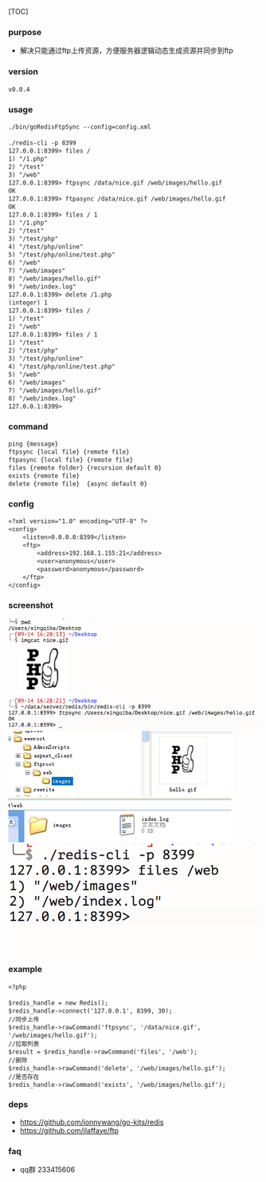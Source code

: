 
[TOC]

### purpose
* 解决只能通过ftp上传资源，方便服务器逻辑动态生成资源并同步到ftp

### version
```
v0.0.4
```

### usage
```
./bin/goRedisFtpSync --config=config.xml

./redis-cli -p 8399
127.0.0.1:8399> files /
1) "/1.php"
2) "/test"
3) "/web"
127.0.0.1:8399> ftpsync /data/nice.gif /web/images/hello.gif
OK
127.0.0.1:8399> ftpasync /data/nice.gif /web/images/hello.gif
OK
127.0.0.1:8399> files / 1
1) "/1.php"
2) "/test"
3) "/test/php"
4) "/test/php/online"
5) "/test/php/online/test.php"
6) "/web"
7) "/web/images"
8) "/web/images/hello.gif"
9) "/web/index.log"
127.0.0.1:8399> delete /1.php
(integer) 1
127.0.0.1:8399> files /
1) "/test"
2) "/web"
127.0.0.1:8399> files / 1
1) "/test"
2) "/test/php"
3) "/test/php/online"
4) "/test/php/online/test.php"
5) "/web"
6) "/web/images"
7) "/web/images/hello.gif"
8) "/web/index.log"
127.0.0.1:8399>
```

### command
```
ping {message}
ftpsync {local file} {remote file}
ftpasync {local file} {remote file}
files {remote folder} {recursion default 0}
exists {remote file}
delete {remote file}  {async default 0}
```

### config
```
<?xml version="1.0" encoding="UTF-8" ?>
<config>
    <listen>0.0.0.0:8399</listen>
    <ftp>
        <address>192.168.1.155:21</address>
        <user>anonymous</user>
        <password>anonymous</password>
    </ftp>
</config>
```

### screenshot
![](screenshot/ex_1.png)
![](screenshot/ex_2.png)
![](screenshot/ex_3.png)
![](screenshot/ex_4.png)

### example
```
<?php

$redis_handle = new Redis();
$redis_handle->connect('127.0.0.1', 8399, 30);
//同步上传
$redis_handle->rawCommand('ftpsync', '/data/nice.gif', '/web/images/hello.gif');
//拉取列表
$result = $redis_handle->rawCommand('files', '/web');
//删除
$redis_handle->rawCommand('delete', '/web/images/hello.gif');
//是否存在
$redis_handle->rawCommand('exists', '/web/images/hello.gif');
```

### deps
* https://github.com/jonnywang/go-kits/redis
* https://github.com/jlaffaye/ftp

### faq
* qq群 233415606
